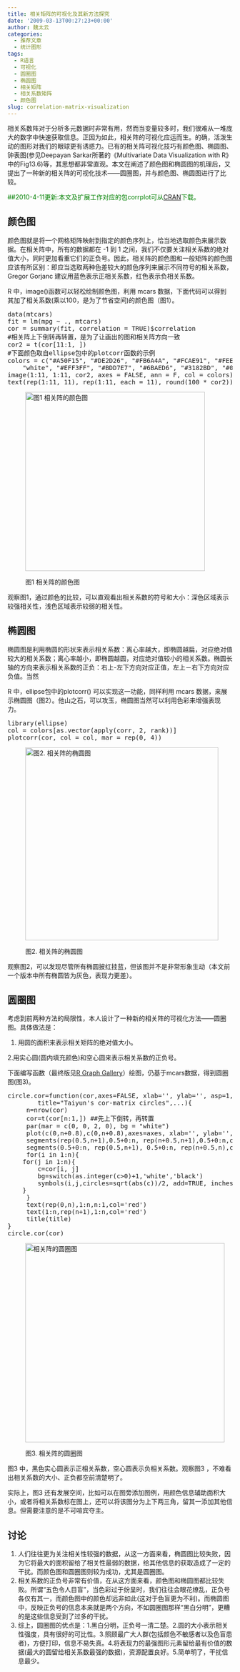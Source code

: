 ```yaml
---
title: 相关矩阵的可视化及其新方法探究
date: '2009-03-13T00:27:23+00:00'
author: 魏太云
categories:
  - 推荐文章
  - 统计图形
tags:
  - R语言
  - 可视化
  - 圆圈图
  - 椭圆图
  - 相关矩阵
  - 相关系数矩阵
  - 颜色图
slug: correlation-matrix-visualization
---
```


相关系数阵对于分析多元数据时非常有用，然而当变量较多时，我们很难从一堆庞大的数字中快速获取信息。正因为如此，相关阵的可视化应运而生。的确，活泼生动的图形对我们的眼球更有诱惑力。已有的相关阵可视化技巧有颜色图、椭圆图、钟表图(参见Deepayan Sarkar所著的《Multivariate Data Visualization with R》中的Fig13.6)等，其思想都非常直观。本文在阐述了颜色图和椭圆图的机理后，又提出了一种新的相关阵的可视化技术——圆圈图，并与颜色图、椭圆图进行了比较。

<span style="color: #008000;">##2010-4-11更新:本文及扩展工作对应的包corrplot可从<a href="http://cran.r-project.org/web/packages/corrplot/index.html" target="_blank">CRAN</a>下载。</span>

<!--more-->

## **颜色图**

颜色图就是将一个网格矩阵映射到指定的颜色序列上，恰当地选取颜色来展示数据。在相关阵中，所有的数据都在 -1 到 1 之间，我们不仅要关注相关系数的绝对值大小，同时更加看重它们的正负号。因此，相关阵的颜色图和一般矩阵的颜色图应该有所区别：即应当选取两种色差较大的颜色序列来展示不同符号的相关系数， Gregor Gorjanc 建议用蓝色表示正相关系数，红色表示负相关系数。

R 中，image()函数可以轻松绘制颜色图，利用 mcars 数据，下面代码可以得到其加了相关系数(乘以100，是为了节省空间)的颜色图（图1）。

<pre class="brush: r">data(mtcars)
fit = lm(mpg ~ ., mtcars)
cor = summary(fit, correlation = TRUE)$correlation
#相关阵上下倒转再转置，是为了让画出的图和相关阵方向一致
cor2 = t(cor[11:1, ])
#下面颜色取自ellipse包中的plotcorr函数的示例
colors = c("#A50F15", "#DE2D26", "#FB6A4A", "#FCAE91", "#FEE5D9",
	"white", "#EFF3FF", "#BDD7E7", "#6BAED6", "#3182BD", "#08519C")
image(1:11, 1:11, cor2, axes = FALSE, ann = F, col = colors)
text(rep(1:11, 11), rep(1:11, each = 11), round(100 * cor2))</pre><figure id="attachment_803" style="width: 402px" class="wp-caption aligncenter">

<img class="size-full wp-image-803" src="http://cos.name/wp-content/uploads/2009/03/corimage2.png" alt="图1 相关阵的颜色图" width="402" height="401" srcset="http://cos.name/wp-content/uploads/2009/03/corimage2.png 558w, http://cos.name/wp-content/uploads/2009/03/corimage2-150x150.png 150w, http://cos.name/wp-content/uploads/2009/03/corimage2-300x299.png 300w" sizes="(max-width: 402px) 100vw, 402px" /><figcaption class="wp-caption-text">图1 相关阵的颜色图</figcaption></figure> 

观察图1，通过颜色的比较，可以直观看出相关系数的符号和大小：深色区域表示较强相关性，浅色区域表示较弱的相关性。

## 椭圆图

椭圆图是利用椭圆的形状来表示相关系数：离心率越大，即椭圆越扁，对应绝对值较大的相关系数；离心率越小，即椭圆越圆，对应绝对值较小的相关系数。椭圆长轴的方向来表示相关系数的正负：右上-左下方向对应正值，左上－右下方向对应负值。当然

R 中，ellipse包中的plotcorr() 可以实现这一功能，同样利用 mcars 数据，来展示椭圆图（图2）。他山之石，可以攻玉，椭圆图当然可以利用色彩来增强表现力。

<pre class="brush: r">library(ellipse)
col = colors[as.vector(apply(corr, 2, rank))]
plotcorr(cor, col = col, mar = rep(0, 4))</pre><figure id="attachment_801" style="width: 432px" class="wp-caption aligncenter">

<img class="size-full wp-image-801" src="http://cos.name/wp-content/uploads/2009/03/corr-ellipse3.png" alt="图2. 相关阵的椭圆图" width="432" height="432" srcset="http://cos.name/wp-content/uploads/2009/03/corr-ellipse3.png 480w, http://cos.name/wp-content/uploads/2009/03/corr-ellipse3-150x150.png 150w, http://cos.name/wp-content/uploads/2009/03/corr-ellipse3-300x300.png 300w" sizes="(max-width: 432px) 100vw, 432px" /><figcaption class="wp-caption-text">图2. 相关阵的椭圆图</figcaption></figure> 

观察图2，可以发现尽管所有椭圆披红挂蓝，但该图并不是非常形象生动（本文前一个版本中所有椭圆皆为灰色，表现力更差）。

## 圆圈图

考虑到前两种方法的局限性，本人设计了一种新的相关阵的可视化方法——圆圈图。具体做法是：

1. 用圆的面积来表示相关矩阵的绝对值大小。

2.用实心圆(圆内填充颜色)和空心圆来表示相关系数的正负号。

下面编写函数（最终版见[R Graph Gallery](http://addictedtor.free.fr/graphiques/graphcode.php?graph=152)）绘图，仍基于mcars数据，得到圆圈图(图3)。

<pre class="brush: r">circle.cor=function(cor,axes=FALSE, xlab='', ylab='', asp=1,
		title="Taiyun's cor-matrix circles",...){
     n=nrow(cor)
     cor=t(cor[n:1,]) ##先上下倒转，再转置
     par(mar = c(0, 0, 2, 0), bg = "white")
     plot(c(0,n+0.8),c(0,n+0.8),axes=axes, xlab='', ylab='', asp=1, type='n')
     segments(rep(0.5,n+1),0.5+0:n, rep(n+0.5,n+1),0.5+0:n,col='gray')
     segments(0.5+0:n, rep(0.5,n+1), 0.5+0:n, rep(n+0.5,n),col='gray')
     for(i in 1:n){
	for(j in 1:n){
		c=cor[i, j]
		bg=switch(as.integer(c&gt;0)+1,'white','black')
		symbols(i,j,circles=sqrt(abs(c))/2, add=TRUE, inches=F, bg=bg)
	}
     }
     text(rep(0,n),1:n,n:1,col='red')
     text(1:n,rep(n+1),1:n,col='red')
     title(title)
}
circle.cor(cor)</pre><figure id="attachment_746" style="width: 446px" class="wp-caption aligncenter">

<img class="size-full wp-image-746" src="http://cos.name/wp-content/uploads/2009/03/taiyuncorcircles.png" alt="相关阵的圆圈图" width="446" height="446" srcset="http://cos.name/wp-content/uploads/2009/03/taiyuncorcircles.png 558w, http://cos.name/wp-content/uploads/2009/03/taiyuncorcircles-150x150.png 150w, http://cos.name/wp-content/uploads/2009/03/taiyuncorcircles-300x299.png 300w" sizes="(max-width: 446px) 100vw, 446px" /><figcaption class="wp-caption-text">图3. 相关阵的圆圈图</figcaption></figure> 

图3 中，黑色实心圆表示正相关系数，空心圆表示负相关系数。观察图3 ，不难看出相关系数的大小、正负都空前清楚明了。

实际上，图3 还有发展空间，比如可以在图旁添加图例，用颜色信息辅助面积大小，或者将相关系数标在图上，还可以将该图分为上下两三角，留其一添加其他信息。但需要注意的是不可喧宾夺主。

## 讨论

  1. 人们往往更为关注相关性较强的数据，从这一方面来看，椭圆图比较失败，因为它将最大的面积留给了相关性最弱的数据，给其他信息的获取造成了一定的干扰。而颜色图和圆圈图则较为成功，尤其是圆圈图。
  2. 相关系数的正负号非常有价值，在从这方面来看，颜色图和椭圆图都比较失败。所谓“五色令人目盲”，当色彩过于纷呈时，我们往往会眼花缭乱，正负号各仅有其一，而颜色图中的颜色却远非如此(这对于色盲更为不利)。而椭圆图中，反映正负号的信息本来就是两个方向，不如圆圈图那样“黑白分明”，更糟的是这些信息受到了过多的干扰。
  3. 综上，圆圈图的优点是：1.黑白分明，正负号一清二楚。2.圆的大小表示相关性强度，具有很好的可比性。3.照顾最广大人群(包括颜色不敏感者以及色盲患者)，方便打印，信息不易失真。4.将表现力的最强图形元素留给最有价值的数据(最大的圆留给相关系数最强的数据)，资源配置良好。5.简单明了，干扰信息最少。

